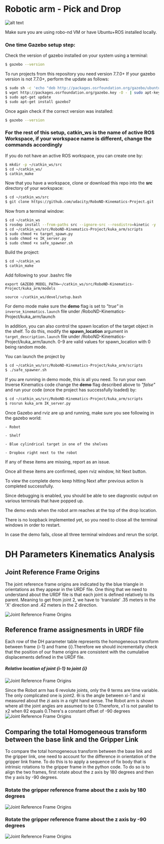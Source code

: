 [//]: # (Image References)
[image_0]: ./misc_images/PickAndDrop.gif
# Robotic arm - Pick and Drop
![alt text][image_0] 

Make sure you are using robo-nd VM or have Ubuntu+ROS installed locally.

### One time Gazebo setup step:
Check the version of gazebo installed on your system using a terminal:
```sh
$ gazebo --version
```
To run projects from this repository you need version 7.7.0+
If your gazebo version is not 7.7.0+, perform the update as follows:
```sh
$ sudo sh -c 'echo "deb http://packages.osrfoundation.org/gazebo/ubuntu-stable `lsb_release -cs` main" > /etc/apt/sources.list.d/gazebo-stable.list'
$ wget http://packages.osrfoundation.org/gazebo.key -O - | sudo apt-key add -
$ sudo apt-get update
$ sudo apt-get install gazebo7
```

Once again check if the correct version was installed:
```sh
$ gazebo --version
```
### For the rest of this setup, catkin_ws is the name of active ROS Workspace, if your workspace name is different, change the commands accordingly

If you do not have an active ROS workspace, you can create one by:
```sh
$ mkdir -p ~/catkin_ws/src
$ cd ~/catkin_ws/
$ catkin_make
```

Now that you have a workspace, clone or download this repo into the **src** directory of your workspace:
```sh
$ cd ~/catkin_ws/src
$ git clone https://github.com/udacity/RoboND-Kinematics-Project.git
```

Now from a terminal window:

```sh
$ cd ~/catkin_ws
$ rosdep install --from-paths src --ignore-src --rosdistro=kinetic -y
$ cd ~/catkin_ws/src/RoboND-Kinematics-Project/kuka_arm/scripts
$ sudo chmod +x target_spawn.py
$ sudo chmod +x IK_server.py
$ sudo chmod +x safe_spawner.sh
```
Build the project:
```sh
$ cd ~/catkin_ws
$ catkin_make
```

Add following to your .bashrc file
```
export GAZEBO_MODEL_PATH=~/catkin_ws/src/RoboND-Kinematics-Project/kuka_arm/models

source ~/catkin_ws/devel/setup.bash
```

For demo mode make sure the **demo** flag is set to _"true"_ in `inverse_kinematics.launch` file under /RoboND-Kinematics-Project/kuka_arm/launch

In addition, you can also control the spawn location of the target object in the shelf. To do this, modify the **spawn_location** argument in `target_description.launch` file under /RoboND-Kinematics-Project/kuka_arm/launch. 0-9 are valid values for spawn_location with 0 being random mode.

You can launch the project by
```sh
$ cd ~/catkin_ws/src/RoboND-Kinematics-Project/kuka_arm/scripts
$ ./safe_spawner.sh
```

If you are running in demo mode, this is all you need. To run your own Inverse Kinematics code change the **demo** flag 
described above to _"false"_ and run your code (once the project has successfully loaded) by:
```sh
$ cd ~/catkin_ws/src/RoboND-Kinematics-Project/kuka_arm/scripts
$ rosrun kuka_arm IK_server.py
```
Once Gazebo and rviz are up and running, make sure you see following in the gazebo world:

	- Robot
	
	- Shelf
	
	- Blue cylindrical target in one of the shelves
	
	- Dropbox right next to the robot
	

If any of these items are missing, report as an issue.

Once all these items are confirmed, open rviz window, hit Next button.

To view the complete demo keep hitting Next after previous action is completed successfully. 

Since debugging is enabled, you should be able to see diagnostic output on various terminals that have popped up.

The demo ends when the robot arm reaches at the top of the drop location. 

There is no loopback implemented yet, so you need to close all the terminal windows in order to restart.

In case the demo fails, close all three terminal windows and rerun the script.

# DH Parameters Kinematics Analysis
## Joint Reference Frame Origins
The joint reference frame origins are indicated by the blue triangle in orientations  as they  appear in the URDF file.
One thing that we need to understand about the URDF file is that each joint is defined relatively to its parent.
Meaning to get from joint 2, we have to 'translate' .35 meters in the 'X' direction and .42 meters in the Z direction.

![Joint Reference Frame Origins](./misc_images/JointReferenceFrameOrigins.JPG)

## Reference frame  assignesments in URDF file
Each row of the DH parameter table represents the homogeneous transform between frame {i-1} and frame {i}.Therefore we 
should incrementally check that the position of our frame origins are consistent with the cumulative displacements 
defined in the URDF file.

##### Relative location of joint {i-1} to joint {i}
![Joint Reference Frame Origins]( ./misc_images/RelativeLocationOfJoints.JPG)

Since the Robot arm has 6 revolute joints, only the &theta; terms are time variable. The only  complicated one is joint2.
 &theta;i is the angle between xi-1 and xi measured about the zi axis in a right hand sense. The Robot arm is shown where
 all the joint angles are assumed to be 0.Therefore, x1 is not parallel to x2 when &theta;2 equals 0.There's a constant
  offset of -90 degrees
![Joint Reference Frame Origins]( ./misc_images/TrickyJoint2.JPG)

## Comparing the total Homogeneous transform between the base link and the Gripper Link
To compare the total homogeneous transform between the base link and the gripper link, one need to account for the 
difference in orientation of the gripper link frame. To do this is to apply a sequence of  fix body that is intrinsic
rotations to the gripper frame in the python code. To do so is to align the two frames, first rotate about the z axis
by 180 degrees and then the y axis by  -90 degrees.

### Rotate the gripper reference frame  about the z axis by 180 degrees
![Joint Reference Frame Origins]( ./misc_images/RotateTheGripper180Degrees.JPG)

### Rotate the gripper reference frame about the z axis by -90 degrees
![Joint Reference Frame Origins]( ./misc_images/RotateTheGripperNegative90Degrees.JPG)






